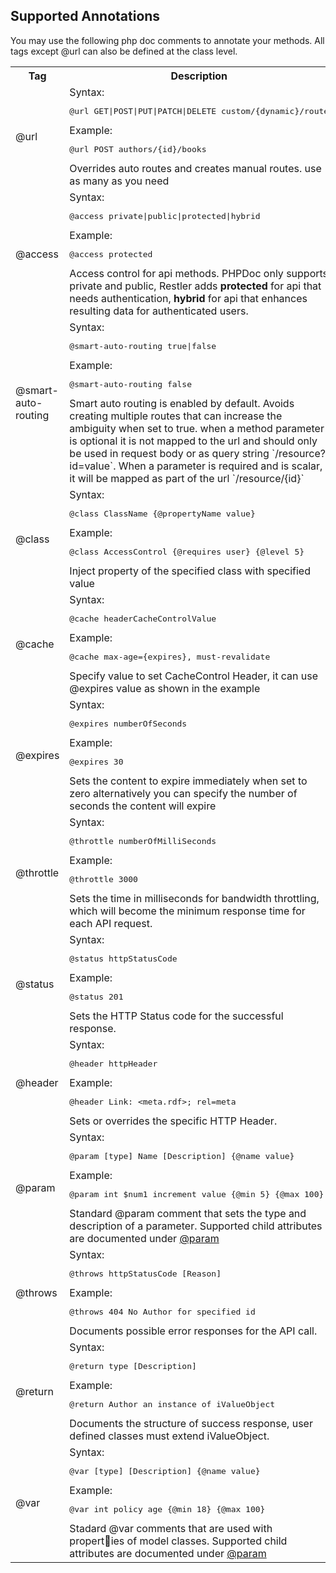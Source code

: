 Supported Annotations
---------------------

You may use the following php doc comments to annotate your methods.
All tags except @url can also be defined at the class level.

<table>
    <tr>
        <th>Tag</th>
        <th>Description</th>
    </tr>
    <tr>
        <td>@url</td>
        <td>
        Syntax:
        <pre>@url GET|POST|PUT|PATCH|DELETE custom/{dynamic}/route</pre>
        Example:
        <pre>@url POST authors/{id}/books</pre>
        Overrides auto routes and creates manual routes. use as many as you need
        </td>
    </tr>
    <tr>
        <td>@access</td>
        <td>
        Syntax:
        <pre>@access private|public|protected|hybrid</pre>
        Example:
        <pre>@access protected</pre>
        Access control for api methods. PHPDoc only supports private and public,
        Restler adds <b>protected</b> for api that needs authentication,
        <b>hybrid</b> for api that enhances resulting data for authenticated users.
        </td>
    </tr>
    <tr>
        <td>@smart-auto-routing</td>
        <td>
        Syntax:
        <pre>@smart-auto-routing true|false</pre>
        Example:
        <pre>@smart-auto-routing false</pre>
        Smart auto routing is enabled by default. Avoids creating multiple
        routes that can increase the ambiguity when set to true. when a method
        parameter is optional it is not mapped to the url and should only be
        used in request body or as query string `/resource?id=value`.
        When a parameter is required and is  scalar, it will be mapped as
        part of the url `/resource/{id}`
        </td>
    </tr>
    <tr>
        <td>@class</td>
        <td>
        Syntax:
        <pre>@class ClassName {@propertyName value}</pre>
        Example:
        <pre>@class AccessControl {@requires user} {@level 5}</pre>
        Inject property of the specified class with specified value
        </td>
    </tr>
    <tr>
        <td>@cache</td>
        <td>
        Syntax:
        <pre>@cache headerCacheControlValue</pre>
        Example:
        <pre>@cache max-age={expires}, must-revalidate</pre>
        Specify value to set CacheControl Header, it can use @expires value as
        shown in the example
        </td>
    </tr>
    <tr>
        <td>@expires</td>
        <td>
        Syntax:
        <pre>@expires numberOfSeconds</pre>
        Example:
        <pre>@expires 30</pre>
        Sets the content to expire immediately when set to zero alternatively
        you can specify the number of seconds the content will expire
        </td>
    </tr>
    <tr>
        <td>@throttle</td>
        <td>
        Syntax:
        <pre>@throttle numberOfMilliSeconds</pre>
        Example:
        <pre>@throttle 3000</pre>
        Sets the time in milliseconds for bandwidth throttling, which will
        become the minimum response time for each API request.
        </td>
    </tr>
    <tr>
        <td>@status</td>
        <td>
        Syntax:
        <pre>@status httpStatusCode</pre>
        Example:
        <pre>@status 201</pre>
        Sets the HTTP Status code for the successful response.
        </td>
    </tr>
    <tr>
        <td>@header</td>
        <td>
        Syntax:
        <pre>@header httpHeader</pre>
        Example:
        <pre>@header Link: &lt;meta.rdf>; rel=meta</pre>
        Sets or overrides the specific HTTP Header.
        </td>
    </tr>
    <tr>
        <td>@param</td>
        <td>
        Syntax:
        <pre>@param [type] Name [Description] {@name value}</pre>
        Example:
        <pre>@param int $num1 increment value {@min 5} {@max 100}</pre>
        Standard @param comment that sets the type and description of a parameter.
        Supported child attributes are documented under 
        <a href="PARAM.md">@param</a>
        </td>
    </tr>
    <tr>
        <td>@throws</td>
        <td>
        Syntax:
        <pre>@throws httpStatusCode [Reason]</pre>
        Example:
        <pre>@throws 404 No Author for specified id</pre>
        Documents possible error responses for the API call.
        </td>
    </tr>
    <tr>
        <td>@return</td>
        <td>
        Syntax:
        <pre>@return type [Description]</pre>
        Example:
        <pre>@return Author an instance of iValueObject</pre>
        Documents the structure of success response, user defined classes must
        extend iValueObject.
        </td>
    </tr>
    <tr>
        <td>@var</td>
        <td>
        Syntax:
        <pre>@var [type] [Description] {@name value}</pre>
        Example:
        <pre>@var int policy age {@min 18} {@max 100}</pre>
        Stadard @var comments that are used with properties of model classes.
        Supported child attributes are documented under <a href="PARAM.md">@param</a>
        </td>
    </tr>
</table>